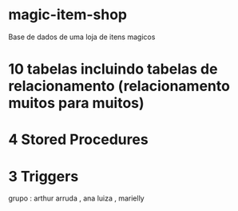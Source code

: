 # magic-item-shop

Base de dados de uma loja de itens magicos 

# 10 tabelas incluindo tabelas de relacionamento (relacionamento muitos para muitos)
# 4 Stored Procedures
# 3 Triggers

grupo : arthur arruda , ana luiza , marielly 




